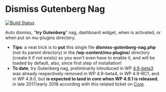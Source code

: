 # Dismiss Gutenberg Nag
[![Build Status](https://travis-ci.org/sLaNGjI/wp-missed-schedule.svg?branch=master)](https://travis-ci.org/luciano-croce/dismiss-gutenberg-nag)

Auto dismiss, "<strong>try Gutenberg</strong>" nag, dashboard widget, when is activated, or when put on mu-plugins directory.
* <strong>Tips</strong>: a neat trick is to <strong>put</strong> this single file <strong>dismiss-gutenberg-nag.php</strong> (not its parent directory) in the <strong>/wp-content/mu-plugins/</strong> directory (create it if not exists) so you won't even have to enable it, and will be loaded by default, also, since first step of installation!
* <strong>To date</strong>, try Gutenberg nag, preliminarily introduced in WP [4.9-beta3](https://wordpress.org/news/2017/10/wordpress-4-9-beta-3/) was already respectively removed in WP 4.9-beta4, in WP 4.9-RC1, and in WP 4.9.0, but <strong>is expected to land in core when WP 4.9.1 is released</strong>, in late 2017/early 2018 according with this related ticket on [Core](https://core.trac.wordpress.org/ticket/41316).

